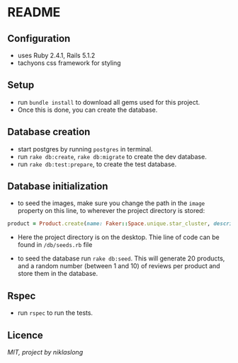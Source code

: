 # README

## Configuration
  * uses Ruby 2.4.1, Rails 5.1.2
  * tachyons css framework for styling

## Setup
  * run `bundle install` to download all gems used for this project.
  * Once this is done, you can create the database.

## Database creation
  * start postgres by running `postgres` in terminal.
  * run `rake db:create`, `rake db:migrate` to create the dev database.
  * run `rake db:test:prepare`, to create the test database.

## Database initialization
  * to seed the images, make sure you change the path in the `image` property on this line, to wherever the project directory is stored: 
  
  ```ruby
  product = Product.create(name: Faker::Space.unique.star_cluster, description: Faker::Hipster.paragraph(3), price: Faker::Number.decimal(2), image: File.open(ENV['HOME'] + "/desktop/music_store/public/seed_images/#{i}.jpg"))
  ``` 
  
  * Here the project directory is on the desktop. Thie line of code can be found in `/db/seeds.rb` file 

  * to seed the database run `rake db:seed`. This will generate 20 products, and a random number (between 1 and 10) of reviews per product and store them in the database.

## Rspec
  * run `rspec` to run the tests.

## Licence
  _MIT, project by niklaslong_
